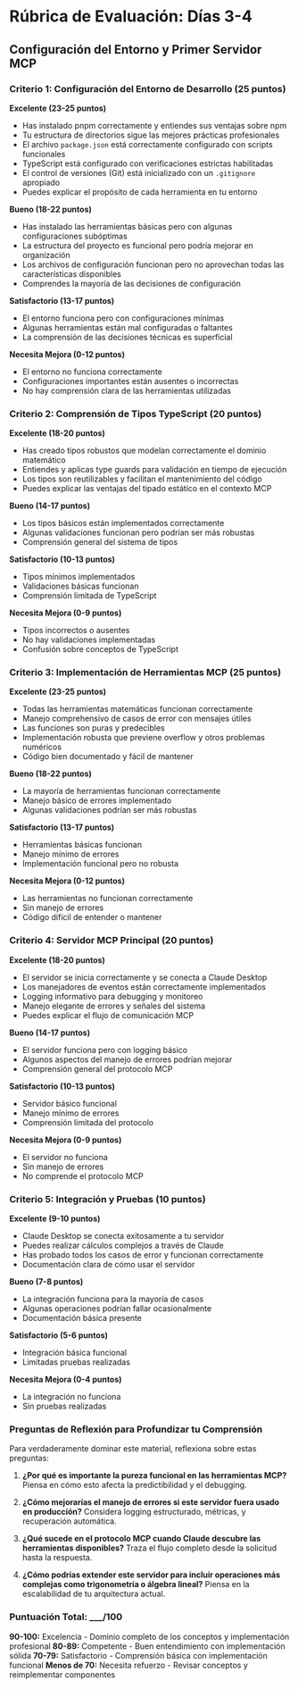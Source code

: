 # Rúbrica de Evaluación: Días 3-4
## Configuración del Entorno y Primer Servidor MCP

### Criterio 1: Configuración del Entorno de Desarrollo (25 puntos)

**Excelente (23-25 puntos)**
- Has instalado pnpm correctamente y entiendes sus ventajas sobre npm
- Tu estructura de directorios sigue las mejores prácticas profesionales
- El archivo `package.json` está correctamente configurado con scripts funcionales
- TypeScript está configurado con verificaciones estrictas habilitadas
- El control de versiones (Git) está inicializado con un `.gitignore` apropiado
- Puedes explicar el propósito de cada herramienta en tu entorno

**Bueno (18-22 puntos)**
- Has instalado las herramientas básicas pero con algunas configuraciones subóptimas
- La estructura del proyecto es funcional pero podría mejorar en organización
- Los archivos de configuración funcionan pero no aprovechan todas las características disponibles
- Comprendes la mayoría de las decisiones de configuración

**Satisfactorio (13-17 puntos)**
- El entorno funciona pero con configuraciones mínimas
- Algunas herramientas están mal configuradas o faltantes
- La comprensión de las decisiones técnicas es superficial

**Necesita Mejora (0-12 puntos)**
- El entorno no funciona correctamente
- Configuraciones importantes están ausentes o incorrectas
- No hay comprensión clara de las herramientas utilizadas

### Criterio 2: Comprensión de Tipos TypeScript (20 puntos)

**Excelente (18-20 puntos)**
- Has creado tipos robustos que modelan correctamente el dominio matemático
- Entiendes y aplicas type guards para validación en tiempo de ejecución
- Los tipos son reutilizables y facilitan el mantenimiento del código
- Puedes explicar las ventajas del tipado estático en el contexto MCP

**Bueno (14-17 puntos)**
- Los tipos básicos están implementados correctamente
- Algunas validaciones funcionan pero podrían ser más robustas
- Comprensión general del sistema de tipos

**Satisfactorio (10-13 puntos)**
- Tipos mínimos implementados
- Validaciones básicas funcionan
- Comprensión limitada de TypeScript

**Necesita Mejora (0-9 puntos)**
- Tipos incorrectos o ausentes
- No hay validaciones implementadas
- Confusión sobre conceptos de TypeScript

### Criterio 3: Implementación de Herramientas MCP (25 puntos)

**Excelente (23-25 puntos)**
- Todas las herramientas matemáticas funcionan correctamente
- Manejo comprehensivo de casos de error con mensajes útiles
- Las funciones son puras y predecibles
- Implementación robusta que previene overflow y otros problemas numéricos
- Código bien documentado y fácil de mantener

**Bueno (18-22 puntos)**
- La mayoría de herramientas funcionan correctamente
- Manejo básico de errores implementado
- Algunas validaciones podrían ser más robustas

**Satisfactorio (13-17 puntos)**
- Herramientas básicas funcionan
- Manejo mínimo de errores
- Implementación funcional pero no robusta

**Necesita Mejora (0-12 puntos)**
- Las herramientas no funcionan correctamente
- Sin manejo de errores
- Código difícil de entender o mantener

### Criterio 4: Servidor MCP Principal (20 puntos)

**Excelente (18-20 puntos)**
- El servidor se inicia correctamente y se conecta a Claude Desktop
- Los manejadores de eventos están correctamente implementados
- Logging informativo para debugging y monitoreo
- Manejo elegante de errores y señales del sistema
- Puedes explicar el flujo de comunicación MCP

**Bueno (14-17 puntos)**
- El servidor funciona pero con logging básico
- Algunos aspectos del manejo de errores podrían mejorar
- Comprensión general del protocolo MCP

**Satisfactorio (10-13 puntos)**
- Servidor básico funcional
- Manejo mínimo de errores
- Comprensión limitada del protocolo

**Necesita Mejora (0-9 puntos)**
- El servidor no funciona
- Sin manejo de errores
- No comprende el protocolo MCP

### Criterio 5: Integración y Pruebas (10 puntos)

**Excelente (9-10 puntos)**
- Claude Desktop se conecta exitosamente a tu servidor
- Puedes realizar cálculos complejos a través de Claude
- Has probado todos los casos de error y funcionan correctamente
- Documentación clara de cómo usar el servidor

**Bueno (7-8 puntos)**
- La integración funciona para la mayoría de casos
- Algunas operaciones podrían fallar ocasionalmente
- Documentación básica presente

**Satisfactorio (5-6 puntos)**
- Integración básica funcional
- Limitadas pruebas realizadas

**Necesita Mejora (0-4 puntos)**
- La integración no funciona
- Sin pruebas realizadas

### Preguntas de Reflexión para Profundizar tu Comprensión

Para verdaderamente dominar este material, reflexiona sobre estas preguntas:

1. **¿Por qué es importante la pureza funcional en las herramientas MCP?** Piensa en cómo esto afecta la predictibilidad y el debugging.

2. **¿Cómo mejorarías el manejo de errores si este servidor fuera usado en producción?** Considera logging estructurado, métricas, y recuperación automática.

3. **¿Qué sucede en el protocolo MCP cuando Claude descubre las herramientas disponibles?** Traza el flujo completo desde la solicitud hasta la respuesta.

4. **¿Cómo podrías extender este servidor para incluir operaciones más complejas como trigonometría o álgebra lineal?** Piensa en la escalabilidad de tu arquitectura actual.

### Puntuación Total: ___/100

**90-100:** Excelencia - Dominio completo de los conceptos y implementación profesional
**80-89:** Competente - Buen entendimiento con implementación sólida
**70-79:** Satisfactorio - Comprensión básica con implementación funcional
**Menos de 70:** Necesita refuerzo - Revisar conceptos y reimplementar componentes